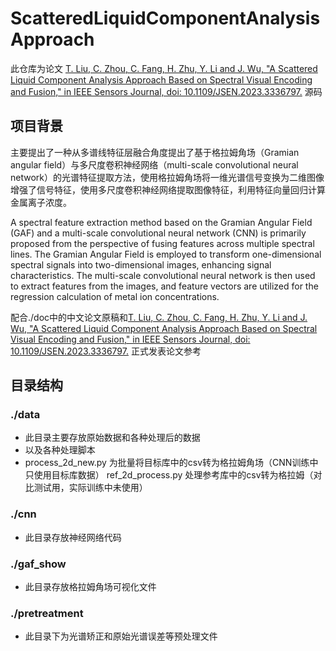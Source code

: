 # ScatteredLiquidComponentAnalysisApproach



此仓库为论文 [T. Liu, C. Zhou, C. Fang, H. Zhu, Y. Li and J. Wu, "A Scattered Liquid Component Analysis Approach Based on Spectral Visual Encoding and Fusion," in IEEE Sensors Journal, doi: 10.1109/JSEN.2023.3336797.](https://ieeexplore.ieee.org/document/10341277) 源码



## 项目背景



主要提出了一种从多谱线特征层融合角度提出了基于格拉姆角场（Gramian angular field）与多尺度卷积神经网络（multi-scale convolutional neural network）的光谱特征提取方法，使用格拉姆角场将一维光谱信号变换为二维图像增强了信号特征，使用多尺度卷积神经网络提取图像特征，利用特征向量回归计算金属离子浓度。

A spectral feature extraction method based on the Gramian Angular Field (GAF) and a multi-scale convolutional neural network (CNN) is primarily proposed from the perspective of fusing features across multiple spectral lines. The Gramian Angular Field is employed to transform one-dimensional spectral signals into two-dimensional images, enhancing signal characteristics. The multi-scale convolutional neural network is then used to extract features from the images, and feature vectors are utilized for the regression calculation of metal ion concentrations.

配合./doc中的中文论文原稿和[T. Liu, C. Zhou, C. Fang, H. Zhu, Y. Li and J. Wu, "A Scattered Liquid Component Analysis Approach Based on Spectral Visual Encoding and Fusion," in IEEE Sensors Journal, doi: 10.1109/JSEN.2023.3336797.](https://ieeexplore.ieee.org/document/10341277) 正式发表论文参考



## 目录结构

### ./data

- 此目录主要存放原始数据和各种处理后的数据
- 以及各种处理脚本
- process_2d_new.py 为批量将目标库中的csv转为格拉姆角场（CNN训练中只使用目标库数据）
  ref_2d_process.py 处理参考库中的csv转为格拉姆（对比测试用，实际训练中未使用）

### ./cnn

- 此目录存放神经网络代码

### ./gaf_show

- 此目录存放格拉姆角场可视化文件

### ./pretreatment

- 此目录下为光谱矫正和原始光谱误差等预处理文件







